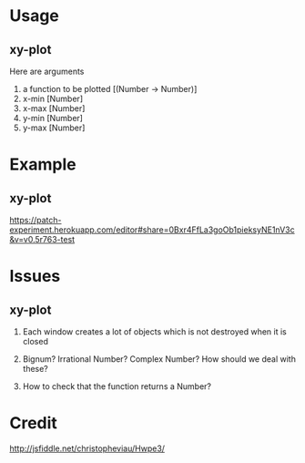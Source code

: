Usage
=====

xy-plot
-------
Here are arguments

1. a function to be plotted [(Number -> Number)]
2. x-min [Number]
3. x-max [Number]
4. y-min [Number]
5. y-max [Number]

Example
=======

xy-plot
-------

https://patch-experiment.herokuapp.com/editor#share=0Bxr4FfLa3goOb1pieksyNE1nV3c&v=v0.5r763-test

Issues
======

xy-plot
-------

1. Each window creates a lot of objects which is not destroyed when it is closed

2. Bignum? Irrational Number? Complex Number? How should we deal with these?

3. How to check that the function returns a Number?

Credit
======

http://jsfiddle.net/christopheviau/Hwpe3/
